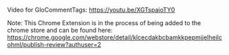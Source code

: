 Video for GloCommentTags: https://youtu.be/XGTspaioTY0

Note: This Chrome Extension is in the process of being added to the chrome store and can be found here: https://chrome.google.com/webstore/detail/klcecdakbcbamkkpepmjjelheilcohml/publish-review?authuser=2
